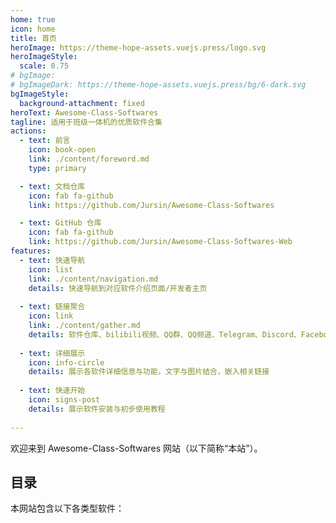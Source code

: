 ```yaml
---
home: true
icon: home
title: 首页
heroImage: https://theme-hope-assets.vuejs.press/logo.svg
heroImageStyle:
  scale: 0.75
# bgImage: 
# bgImageDark: https://theme-hope-assets.vuejs.press/bg/6-dark.svg
bgImageStyle:
  background-attachment: fixed
heroText: Awesome-Class-Softwares
tagline: 适用于班级一体机的优质软件合集
actions:
  - text: 前言
    icon: book-open
    link: ./content/foreword.md
    type: primary

  - text: 文档仓库
    icon: fab fa-github
    link: https://github.com/Jursin/Awesome-Class-Softwares

  - text: GitHub 仓库
    icon: fab fa-github
    link: https://github.com/Jursin/Awesome-Class-Softwares-Web
features:
  - text: 快速导航
    icon: list
    link: ./content/navigation.md
    details: 快速导航到对应软件介绍页面/开发者主页
  
  - text: 链接聚合
    icon: link
    link: ./content/gather.md
    details: 软件仓库、bilibili视频、QQ群、QQ频道、Telegram、Discord、Facebook、X 等链接聚合
  
  - text: 详细展示
    icon: info-circle
    details: 展示各软件详细信息与功能，文字与图片结合，嵌入相关链接
  
  - text: 快速开始
    icon: signs-post
    details: 展示软件安装与初步使用教程
    
---
```


欢迎来到 Awesome-Class-Softwares 网站（以下简称“本站”）。

## 目录

本网站包含以下各类型软件：

<div class="vp-card-container">
  <VPCard
    logo="/calendar-days-solid.svg"
    title="课表类"
    desc="课表类软件"
    link="./classschedule/"
  />
  <VPCard
    logo="/puzzle-piece-solid.svg"
    title="多功能类"
    desc="多功能类软件"
    link="./multi-function/"
  />
  <VPCard
    logo="/chalkboard-solid.svg"
    title="看板类"
    desc="看板类软件"
    link="./dashboard/"
  />
  <VPCard
    logo="/pen-solid.svg"
    title="批注类"
    desc="批注类软件"
    link="./annotation/"
  />
  <VPCard
    logo="/download-solid.svg"
    title="下载类"
    desc="下载类软件"
    link="./downloader/"
  />
  <VPCard
    logo="/cubes-solid.svg"
    title="杂类"
    desc="杂类软件"
    link="./miscellany/"
  />
</div>
